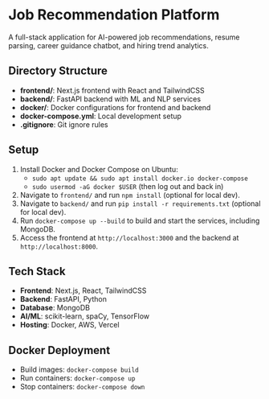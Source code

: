 # Job Recommendation Platform

A full-stack application for AI-powered job recommendations, resume parsing, career guidance chatbot, and hiring trend analytics.

## Directory Structure
- **frontend/**: Next.js frontend with React and TailwindCSS
- **backend/**: FastAPI backend with ML and NLP services
- **docker/**: Docker configurations for frontend and backend
- **docker-compose.yml**: Local development setup
- **.gitignore**: Git ignore rules

## Setup
1. Install Docker and Docker Compose on Ubuntu:
   - `sudo apt update && sudo apt install docker.io docker-compose`
   - `sudo usermod -aG docker $USER` (then log out and back in)
2. Navigate to `frontend/` and run `npm install` (optional for local dev).
3. Navigate to `backend/` and run `pip install -r requirements.txt` (optional for local dev).
4. Run `docker-compose up --build` to build and start the services, including MongoDB.
5. Access the frontend at `http://localhost:3000` and the backend at `http://localhost:8000`.

## Tech Stack
- **Frontend**: Next.js, React, TailwindCSS
- **Backend**: FastAPI, Python
- **Database**: MongoDB
- **AI/ML**: scikit-learn, spaCy, TensorFlow
- **Hosting**: Docker, AWS, Vercel

## Docker Deployment
- Build images: `docker-compose build`
- Run containers: `docker-compose up`
- Stop containers: `docker-compose down`
